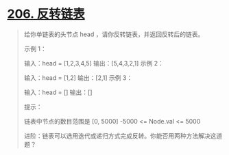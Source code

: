 
# [206. 反转链表](https://leetcode-cn.com/problems/reverse-linked-list/)

> 给你单链表的头节点 head ，请你反转链表，并返回反转后的链表。
>
> 示例 1：
>
> 输入：head = [1,2,3,4,5]
> 输出：[5,4,3,2,1]
> 示例 2：
>
> 输入：head = [1,2]
> 输出：[2,1]
> 示例 3：
>
> 输入：head = []
> 输出：[]
>
> 提示：
>
> 链表中节点的数目范围是 [0, 5000]
> -5000 <= Node.val <= 5000
>
> 进阶：链表可以选用迭代或递归方式完成反转。你能否用两种方法解决这道题？
